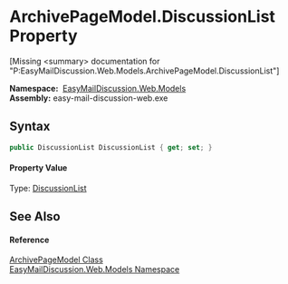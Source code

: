 ArchivePageModel.DiscussionList Property
========================================

[Missing &lt;summary> documentation for "P:EasyMailDiscussion.Web.Models.ArchivePageModel.DiscussionList"]


  **Namespace:**  [EasyMailDiscussion.Web.Models][1]  
  **Assembly:** easy-mail-discussion-web.exe

Syntax
------

```csharp
public DiscussionList DiscussionList { get; set; }
```

#### Property Value
Type: [DiscussionList][2]

See Also
--------

#### Reference
[ArchivePageModel Class][3]  
[EasyMailDiscussion.Web.Models Namespace][1]  

[1]: ../README.md
[2]: ../../EasyMailDiscussion.Common.Database/DiscussionList/README.md
[3]: README.md